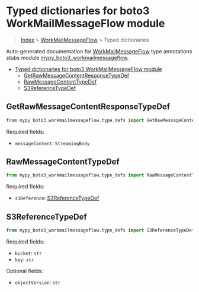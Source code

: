 # Typed dictionaries for boto3 WorkMailMessageFlow module

> [Index](..) > [WorkMailMessageFlow](.) > Typed dictionaries

Auto-generated documentation for
[WorkMailMessageFlow](https://boto3.amazonaws.com/v1/documentation/api/1.17.73/reference/services/workmailmessageflow.html#WorkMailMessageFlow)
type annotations stubs module
[mypy_boto3_workmailmessageflow](https://pypi.org/project/mypy-boto3-workmailmessageflow/).

- [Typed dictionaries for boto3 WorkMailMessageFlow module](#typed-dictionaries-for-boto3-workmailmessageflow-module)
  - [GetRawMessageContentResponseTypeDef](#getrawmessagecontentresponsetypedef)
  - [RawMessageContentTypeDef](#rawmessagecontenttypedef)
  - [S3ReferenceTypeDef](#s3referencetypedef)

## GetRawMessageContentResponseTypeDef

```python
from mypy_boto3_workmailmessageflow.type_defs import GetRawMessageContentResponseTypeDef
```

Required fields:

- `messageContent`: `StreamingBody`

## RawMessageContentTypeDef

```python
from mypy_boto3_workmailmessageflow.type_defs import RawMessageContentTypeDef
```

Required fields:

- `s3Reference`: [S3ReferenceTypeDef](./type_defs.md#s3referencetypedef)

## S3ReferenceTypeDef

```python
from mypy_boto3_workmailmessageflow.type_defs import S3ReferenceTypeDef
```

Required fields:

- `bucket`: `str`
- `key`: `str`

Optional fields:

- `objectVersion`: `str`
